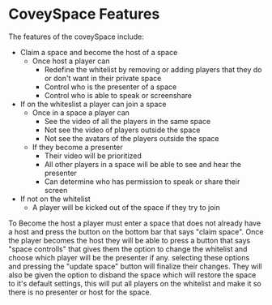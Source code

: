 # CoveySpace Features

The features of the coveySpace include:

- Claim a space and become the host of a space
  - Once host a player can
    - Redefine the whitelist by removing or adding players that they do or don't want in their private space
    - Control who is the presenter of a space
    - Control who is able to speak or screenshare
- If on the whiteslist a player can join a space
  - Once in a space a player can
    - See the video of all the players in the same space
    - Not see the video of players outside the space
    - Not see the avatars of the players outside the space
  - If they become a presenter
    - Their video will be prioritized
    - All other players in a space will be able to see and hear the presenter
    - Can determine who has permission to speak or share their screen
- If not on the whitelist
  - A player will be kicked out of the space if they try to join

To Become the host a player must enter a space that does not already have a host and press the button on the bottom bar that says "claim space". Once the player becomes the host they will be able to press a button that says "space controlls" that gives them the option to change the whitelist and choose which player will be the presenter if any. selecting these options and pressing the "update space" button will finalize their changes. They will also be given the option to disband the space which will restore the space to it's default settings, this will put all players on the whitelist and make it so there is no presenter or host for the space.
